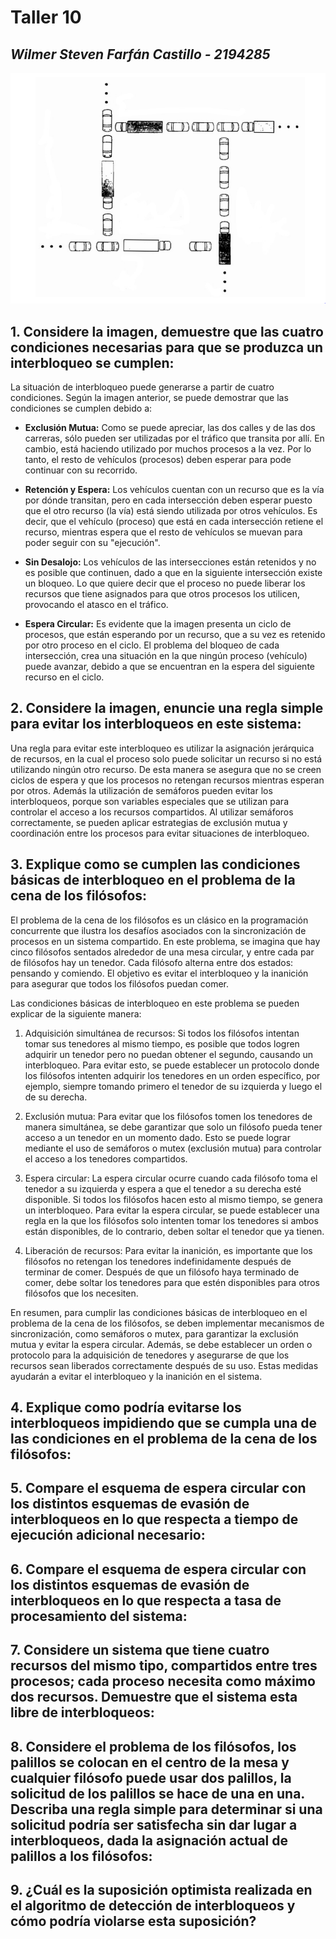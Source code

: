 # Taller 10
## *Wilmer Steven Farfán Castillo - 2194285*

![Prioridades](https://github.com/stevenU19/Sistemas-Operacionales/blob/6dc043cf91c75a2a866787a6315ff40877fd77b0/Taller10/Interbloqueo.PNG)

## 1. Considere la imagen, demuestre que las cuatro condiciones necesarias para que se produzca un interbloqueo se cumplen:

La situación de interbloqueo puede generarse a partir de cuatro condiciones. Según la imagen anterior, se puede demostrar que las condiciones se cumplen debido a:

- **Exclusión Mutua:** Como se puede apreciar, las dos calles y de las dos carreras, sólo pueden ser utilizadas por el tráfico que transita por allí. En cambio, está haciendo utilizado por muchos procesos a la vez. Por lo tanto, el resto de vehículos (procesos) deben esperar para pode continuar con su recorrido.

- **Retención y Espera:** Los vehículos cuentan con un recurso que es la vía por dónde transitan, pero en cada intersección deben esperar puesto que el otro recurso (la vía) está siendo utilizada por otros vehículos. Es decir, que el vehículo (proceso) que está en cada intersección retiene el recurso, mientras espera que el resto de vehículos se muevan para poder seguir con su "ejecución".

- **Sin Desalojo:** Los vehículos de las intersecciones están retenidos y no es posible que continuen, dado a que en la siguiente intersección existe un bloqueo. Lo que quiere decir que el proceso no puede liberar los recursos que tiene asignados para que otros procesos los utilicen, provocando el atasco en el tráfico.

- **Espera Circular:** Es evidente que la imagen presenta un ciclo de procesos, que están esperando por un recurso, que a su vez es retenido por otro proceso en el ciclo. El problema del bloqueo de cada intersección, crea una situación en la que ningún proceso (vehículo) puede avanzar, debido a que se encuentran en la espera del siguiente recurso en el ciclo.


## 2. Considere la imagen, enuncie una regla simple para evitar los interbloqueos en este sistema:

Una regla para evitar este interbloqueo es utilizar la asignación jerárquica de recursos, en la cual el proceso solo puede solicitar un recurso si no está utilizando ningún otro recurso. De esta manera se asegura que no se creen ciclos de espera y que los procesos no retengan recursos mientras esperan por otros. Además la utilización de semáforos pueden evitar los interbloqueos, porque son variables especiales que se utilizan para controlar el acceso a los recursos compartidos. Al utilizar semáforos correctamente, se pueden aplicar estrategias de exclusión mutua y coordinación entre los procesos para evitar situaciones de interbloqueo.


## 3. Explique como se cumplen las condiciones básicas de interbloqueo en el problema de la cena de los filósofos:

El problema de la cena de los filósofos es un clásico en la programación concurrente que ilustra los desafíos asociados con la sincronización de procesos en un sistema compartido. En este problema, se imagina que hay cinco filósofos sentados alrededor de una mesa circular, y entre cada par de filósofos hay un tenedor. Cada filósofo alterna entre dos estados: pensando y comiendo. El objetivo es evitar el interbloqueo y la inanición para asegurar que todos los filósofos puedan comer.

Las condiciones básicas de interbloqueo en este problema se pueden explicar de la siguiente manera:

1. Adquisición simultánea de recursos: Si todos los filósofos intentan tomar sus tenedores al mismo tiempo, es posible que todos logren adquirir un tenedor pero no puedan obtener el segundo, causando un interbloqueo. Para evitar esto, se puede establecer un protocolo donde los filósofos intenten adquirir los tenedores en un orden específico, por ejemplo, siempre tomando primero el tenedor de su izquierda y luego el de su derecha.

2. Exclusión mutua: Para evitar que los filósofos tomen los tenedores de manera simultánea, se debe garantizar que solo un filósofo pueda tener acceso a un tenedor en un momento dado. Esto se puede lograr mediante el uso de semáforos o mutex (exclusión mutua) para controlar el acceso a los tenedores compartidos.

3. Espera circular: La espera circular ocurre cuando cada filósofo toma el tenedor a su izquierda y espera a que el tenedor a su derecha esté disponible. Si todos los filósofos hacen esto al mismo tiempo, se genera un interbloqueo. Para evitar la espera circular, se puede establecer una regla en la que los filósofos solo intenten tomar los tenedores si ambos están disponibles, de lo contrario, deben soltar el tenedor que ya tienen.

4. Liberación de recursos: Para evitar la inanición, es importante que los filósofos no retengan los tenedores indefinidamente después de terminar de comer. Después de que un filósofo haya terminado de comer, debe soltar los tenedores para que estén disponibles para otros filósofos que los necesiten.

En resumen, para cumplir las condiciones básicas de interbloqueo en el problema de la cena de los filósofos, se deben implementar mecanismos de sincronización, como semáforos o mutex, para garantizar la exclusión mutua y evitar la espera circular. Además, se debe establecer un orden o protocolo para la adquisición de tenedores y asegurarse de que los recursos sean liberados correctamente después de su uso. Estas medidas ayudarán a evitar el interbloqueo y la inanición en el sistema.

## 4. Explique como podría evitarse los interbloqueos impidiendo que se cumpla una de las condiciones en el problema de la cena de los filósofos:

## 5. Compare el esquema de espera circular con los distintos esquemas de evasión de interbloqueos en lo que respecta a tiempo de ejecución adicional necesario:

## 6. Compare el esquema de espera circular con los distintos esquemas de evasión de interbloqueos en lo que respecta a tasa de procesamiento del sistema:

## 7. Considere un sistema que tiene cuatro recursos del mismo tipo, compartidos entre tres procesos; cada proceso necesita como máximo dos recursos. Demuestre que el sistema esta libre de interbloqueos:

## 8. Considere el problema de los filósofos, los palillos se colocan en el centro de la mesa y cualquier filósofo puede usar dos palillos, la solicitud de los palillos se hace de una en una. Describa una regla simple para determinar si una solicitud podría ser satisfecha sin dar lugar a interbloqueos, dada la asignación actual de palillos a los filósofos:

## 9. ¿Cuál es la suposición optimista realizada en el algoritmo de detección de interbloqueos y cómo podría violarse esta suposición?
